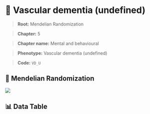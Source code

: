 # 🧪 Vascular dementia (undefined)

> **Root:** Mendelian Randomization

> **Chapter:** 5  

> **Chapter name:** Mental and behavioural

> **Phenotype:** Vascular dementia (undefined)  

> **Code:** `VD_U`

## 🧬 Mendelian Randomization  

<img src="/MR/Figures/Forward/VD_U.png"/>

## 📊 Data Table

<CsvTableMRF src="/MR_Data/Forward/VD_U.csv"/>
